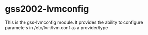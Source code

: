# gss2002-lvmconfig #

This is the gss-lvmconfig module. It provides the ability to configure parameters in /etc/lvm/lvm.conf as a provider/type
